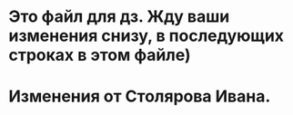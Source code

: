 # Это файл для дз. Жду ваши изменения снизу, в последующих строках в этом файле)

# Изменения от Столярова Ивана. </br>